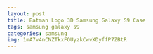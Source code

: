 ```yaml
---
layout: post
title: Batman Logo 3D Samsung Galaxy S9 Case
tags: samsung galaxy s9
categories: samsung
img: 1mA7v4nCNZTkxFOUyzkCwvXDyffP7ZBtR
---
```

